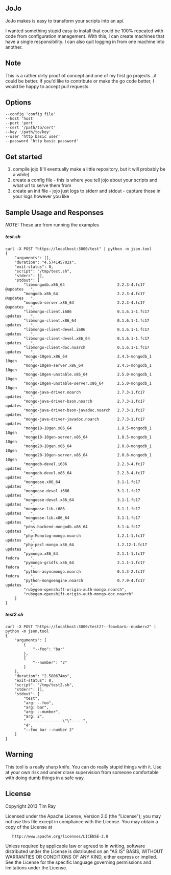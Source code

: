 ## JoJo

JoJo makes is easy to transform your scripts into an api.

I wanted something stupid easy to install that could be 100% repeated with code from configuration management. 
With this, I can create machines that have a single responsibility.  I can also quit logging in from one 
machine into another.

## Note

This is a rather dirty proof of concept and one of my first go projects...it could be better.  If you'd like to
contribute or make the go code better, I would be happy to accept pull requests.

## Options

    --config 'config file'
    --host 'host'
    --port 'port'
    --cert '/path/to/cert'
    --key '/path/to/key'
    --user 'http basic user'
    --password 'http basic password'

## Get started

1. compile jojo (I'll eventually make a little repository, but it will probably be a while)
2. create a config file - this is where you tell jojo about your scripts and what url to serve them from
3. create an init file - jojo just logs to stderr and stdout - capture those in your logs however you like

## Sample Usage and Responses

*NOTE:* These are from running the examples

##### test.sh

    curl -X POST "https://localhost:3000/test" | python -m json.tool
    {
        "arguments": [], 
        "duration": "4.574145702s", 
        "exit-status": 0, 
        "script": "/tmp/test.sh", 
        "stderr": [], 
        "stdout": [
            "libmongodb.x86_64                       2.2.3-4.fc17                 @updates   ", 
            "mongodb.x86_64                          2.2.3-4.fc17                 @updates   ", 
            "mongodb-server.x86_64                   2.2.3-4.fc17                 @updates   ", 
            "libmongo-client.i686                    0.1.6.1-1.fc17               updates    ", 
            "libmongo-client.x86_64                  0.1.6.1-1.fc17               updates    ", 
            "libmongo-client-devel.i686              0.1.6.1-1.fc17               updates    ", 
            "libmongo-client-devel.x86_64            0.1.6.1-1.fc17               updates    ", 
            "libmongo-client-doc.noarch              0.1.6.1-1.fc17               updates    ", 
            "mongo-10gen.x86_64                      2.4.5-mongodb_1              10gen      ", 
            "mongo-10gen-server.x86_64               2.4.5-mongodb_1              10gen      ", 
            "mongo-10gen-unstable.x86_64             2.5.0-mongodb_1              10gen      ", 
            "mongo-10gen-unstable-server.x86_64      2.5.0-mongodb_1              10gen      ", 
            "mongo-java-driver.noarch                2.7.3-1.fc17                 updates    ", 
            "mongo-java-driver-bson.noarch           2.7.3-1.fc17                 updates    ", 
            "mongo-java-driver-bson-javadoc.noarch   2.7.3-1.fc17                 updates    ", 
            "mongo-java-driver-javadoc.noarch        2.7.3-1.fc17                 updates    ", 
            "mongo18-10gen.x86_64                    1.8.5-mongodb_1              10gen      ", 
            "mongo18-10gen-server.x86_64             1.8.5-mongodb_1              10gen      ", 
            "mongo20-10gen.x86_64                    2.0.8-mongodb_1              10gen      ", 
            "mongo20-10gen-server.x86_64             2.0.8-mongodb_1              10gen      ", 
            "mongodb-devel.i686                      2.2.3-4.fc17                 updates    ", 
            "mongodb-devel.x86_64                    2.2.3-4.fc17                 updates    ", 
            "mongoose.x86_64                         3.1-1.fc17                   updates    ", 
            "mongoose-devel.i686                     3.1-1.fc17                   updates    ", 
            "mongoose-devel.x86_64                   3.1-1.fc17                   updates    ", 
            "mongoose-lib.i686                       3.1-1.fc17                   updates    ", 
            "mongoose-lib.x86_64                     3.1-1.fc17                   updates    ", 
            "pdns-backend-mongodb.x86_64             3.1-4.fc17                   updates    ", 
            "php-Monolog-mongo.noarch                1.2.1-1.fc17                 updates    ", 
            "php-pecl-mongo.x86_64                   1.2.12-1.fc17                updates    ", 
            "pymongo.x86_64                          2.1.1-1.fc17                 fedora     ", 
            "pymongo-gridfs.x86_64                   2.1.1-1.fc17                 fedora     ", 
            "python-asyncmongo.noarch                0.1.3-2.fc17                 fedora     ", 
            "python-mongoengine.noarch               0.7.9-4.fc17                 updates    ", 
            "rubygem-openshift-origin-auth-mongo.noarch", 
            "rubygem-openshift-origin-auth-mongo-doc.noarch"
        ]
    }
    

##### test2.sh

    curl -X POST "https://localhost:3000/test2?--foo=bar&--number=2" | python -m json.tool
    {
        "arguments": [
            {
                "--foo": "bar"
            }, 
            {
                "--number": "2"
            }
        ], 
        "duration": "2.580674ms", 
        "exit-status": 0, 
        "script": "/tmp/test2.sh", 
        "stderr": [], 
        "stdout": [
            "test", 
            "arg: --foo", 
            "arg: bar", 
            "arg: --number", 
            "arg: 2", 
            "----------------\"\"-----", 
            "4", 
            "--foo bar --number 2"
        ]
    }



## Warning

This tool is a really sharp knife.  You can do really stupid things with it.  Use at your own risk and under 
close supervision from someone comfortable with doing dumb things in a safe way.

## License
   Copyright 2013 Tim Ray

   Licensed under the Apache License, Version 2.0 (the "License");
   you may not use this file except in compliance with the License.
   You may obtain a copy of the License at

       http://www.apache.org/licenses/LICENSE-2.0

   Unless required by applicable law or agreed to in writing, software
   distributed under the License is distributed on an "AS IS" BASIS,
   WITHOUT WARRANTIES OR CONDITIONS OF ANY KIND, either express or implied.
   See the License for the specific language governing permissions and
   limitations under the License.

